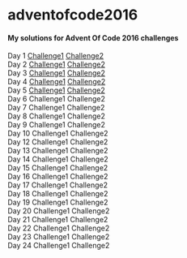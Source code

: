 # adventofcode2016
#### My solutions for Advent Of Code 2016 challenges

Day 1 [Challenge1](https://rawgit.com/mick0n/adventofcode2016/master/1-1.html) [Challenge2](https://rawgit.com/mick0n/adventofcode2016/master/1-2.html)    
Day 2 [Challenge1](https://rawgit.com/mick0n/adventofcode2016/master/2-1.html) [Challenge2](https://rawgit.com/mick0n/adventofcode2016/master/2-2.html)    
Day 3 [Challenge1](https://rawgit.com/mick0n/adventofcode2016/master/3-1.html) [Challenge2](https://rawgit.com/mick0n/adventofcode2016/master/3-2.html)    
Day 4 [Challenge1](https://rawgit.com/mick0n/adventofcode2016/master/4-1.html) [Challenge2](https://rawgit.com/mick0n/adventofcode2016/master/4-2.html)    
Day 5 [Challenge1](https://rawgit.com/mick0n/adventofcode2016/master/5-1.html) [Challenge2](https://rawgit.com/mick0n/adventofcode2016/master/5-2.html)    
Day 6 Challenge1 Challenge2    
Day 7 Challenge1 Challenge2    
Day 8 Challenge1 Challenge2    
Day 9 Challenge1 Challenge2    
Day 10 Challenge1 Challenge2    
Day 12 Challenge1 Challenge2    
Day 13 Challenge1 Challenge2    
Day 14 Challenge1 Challenge2    
Day 15 Challenge1 Challenge2    
Day 16 Challenge1 Challenge2    
Day 17 Challenge1 Challenge2    
Day 18 Challenge1 Challenge2    
Day 19 Challenge1 Challenge2    
Day 20 Challenge1 Challenge2    
Day 21 Challenge1 Challenge2    
Day 22 Challenge1 Challenge2    
Day 23 Challenge1 Challenge2    
Day 24 Challenge1 Challenge2    

